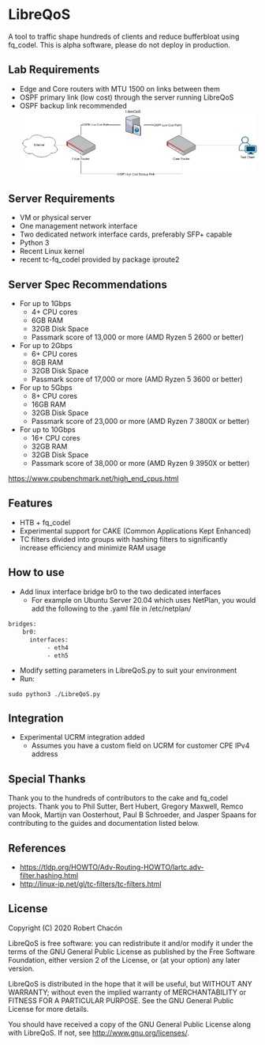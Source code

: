 # LibreQoS
A tool to traffic shape hundreds of clients and reduce bufferbloat using fq_codel. This is alpha software, please do not deploy in production.

## Lab Requirements
* Edge and Core routers with MTU 1500 on links between them
* OSPF primary link (low cost) through the server running LibreQoS
* OSPF backup link recommended
![Diagram](docs/diagram.png?raw=true "Diagram")

## Server Requirements
* VM or physical server
* One management network interface
* Two dedicated network interface cards, preferably SFP+ capable
* Python 3
* Recent Linux kernel
* recent tc-fq_codel provided by package iproute2

## Server Spec Recommendations
* For up to 1Gbps
    * 4+ CPU cores
    * 6GB RAM
    * 32GB Disk Space
    * Passmark score of 13,000 or more (AMD Ryzen 5 2600 or better)
* For up to 2Gbps
    * 6+ CPU cores
    * 8GB RAM
    * 32GB Disk Space
    * Passmark score of 17,000 or more (AMD Ryzen 5 3600 or better)
* For up to 5Gbps
    * 8+ CPU cores
    * 16GB RAM
    * 32GB Disk Space
    * Passmark score of 23,000 or more (AMD Ryzen 7 3800X or better)
* For up to 10Gbps
    * 16+ CPU cores
    * 32GB RAM
    * 32GB Disk Space
    * Passmark score of 38,000 or more (AMD Ryzen 9 3950X or better)

https://www.cpubenchmark.net/high_end_cpus.html

## Features
* HTB + fq_codel
* Experimental support for CAKE (Common Applications Kept Enhanced)
* TC filters divided into groups with hashing filters to significantly increase efficiency and minimize RAM usage

## How to use
* Add linux interface bridge br0 to the two dedicated interfaces
    * For example on Ubuntu Server 20.04 which uses NetPlan, you would add the following to the .yaml file in /etc/netplan/
```
bridges:
    br0:
      interfaces:
           - eth4
           - eth5
```
* Modify setting parameters in LibreQoS.py to suit your environment
* Run:
```
sudo python3 ./LibreQoS.py
```
## Integration
* Experimental UCRM integration added
   * Assumes you have a custom field on UCRM for customer CPE IPv4 address

## Special Thanks
Thank you to the hundreds of contributors to the cake and fq_codel projects. Thank you to Phil Sutter, Bert Hubert, Gregory Maxwell, Remco van Mook, Martijn van Oosterhout, Paul B Schroeder, and Jasper Spaans for contributing to the guides and documentation listed below.

## References
* https://tldp.org/HOWTO/Adv-Routing-HOWTO/lartc.adv-filter.hashing.html
* http://linux-ip.net/gl/tc-filters/tc-filters.html

## License
Copyright (C) 2020 Robert Chacón

LibreQoS is free software: you can redistribute it and/or modify
it under the terms of the GNU General Public License as published by
the Free Software Foundation, either version 2 of the License, or
(at your option) any later version.

LibreQoS is distributed in the hope that it will be useful,
but WITHOUT ANY WARRANTY; without even the implied warranty of
MERCHANTABILITY or FITNESS FOR A PARTICULAR PURPOSE.  See the
GNU General Public License for more details.

You should have received a copy of the GNU General Public License
along with LibreQoS.  If not, see <http://www.gnu.org/licenses/>.
